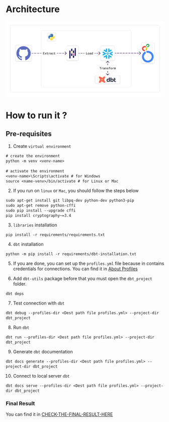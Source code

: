 # Architecture
![ELT-Architecture](architecture/ELT.png)

# How to run it ?
## Pre-requisites
1. Create `virtual environment`
```
# create the environment
python -m venv <venv-name>

# activate the environment
<venv-name>\Scripts\activate # for Windows
source <name-venv>/bin/activate # for Linux or Mac
```

2. If you run on `linux` or `Mac`, you should follow the steps below
```
sudo apt-get install git libpq-dev python-dev python3-pip
sudo apt-get remove python-cffi
sudo pip install --upgrade cffi
pip install cryptography~=3.4
```

3. `libraries` installation
```
pip install -r requirements/requirements.txt
```

4. `dbt` installation
```
python -m pip install -r requirements/dbt-installation.txt
```

5. If you are done, you can set up the `profiles.yml` file because in contains credentials for connections.
You can find it in [About Profiles](https://docs.getdbt.com/docs/core/connect-data-platform/profiles.yml)

6. Add `dbt-utils` package
before that you must open the `dbt_project` folder.
```
dbt deps
```

7. Test connection with `dbt`
```
dbt debug --profiles-dir <Dest path file profiles.yml> --project-dir dbt_project
```

8. Run `dbt`
```
dbt run --profiles-dir <Dest path file profiles.yml> --project-dir dbt_project
```

9. Generate `dbt` documentation
```
dbt docs generate --profiles-dir <Dest path file profiles.yml> --project-dir dbt_project
```

10. Connect to local server `dbt`
```
dbt docs serve --profiles-dir <Dest path file profiles.yml> --project-dir dbt_project
```

### Final Result
You can find it in [CHECK-THE-FINAL-RESULT-HERE](result)